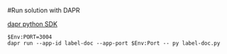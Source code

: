#Run solution with DAPR

[dapr python SDK](https://github.com/dapr/python-sdk)

```
$Env:PORT=3004
dapr run --app-id label-doc --app-port $Env:Port -- py label-doc.py
```

